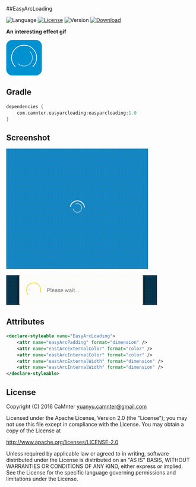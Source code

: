 ##EasyArcLoading

![Language](https://img.shields.io/badge/language-Java-EE0000.svg) [![License](https://img.shields.io/badge/license-Apache%202.0-blue.svg)](https://github.com/CaMnter/EasyArcLoading/blob/master/LICENSE) 
![Version](https://img.shields.io/badge/version-1.0-8470FF.svg) 
 [ ![Download](https://api.bintray.com/packages/camnter/maven/easyarcloading/images/download.svg) ](https://bintray.com/camnter/maven/easyarcloading/_latestVersion)   

**An interesting effect gif**

![EasyArcLoading_icon](https://github.com/CaMnter/EasyArcLoading/raw/master/screenshot/EasyArcLoading_icon.png)

## Gradle

```groovy
dependencies {
	com.camnter.easyarcloading:easyarcloading:1.0
}
```


## Screenshot

![EasyArcLoading](https://github.com/CaMnter/EasyArcLoading/raw/master/screenshot/EasyArcLoading.gif)    

![EasyArcLoadingDialog](https://github.com/CaMnter/EasyArcLoading/raw/master/screenshot/EasyArcLoadingDialog.gif)

## Attributes

```xml
<declare-styleable name="EasyArcLoading">
    <attr name="easyArcPadding" format="dimension" />
    <attr name="eastArcExternalColor" format="color" />
    <attr name="eastArcInternalColor" format="color" />
    <attr name="eastArcExternalWidth" format="dimension" />
    <attr name="eastArcInternalWidth" format="dimension" />
</declare-styleable>
```

## License


Copyright (C) 2016 CaMnter yuanyu.camnter@gmail.com

Licensed under the Apache License, Version 2.0 (the "License");
you may not use this file except in compliance with the License.
You may obtain a copy of the License at

   http://www.apache.org/licenses/LICENSE-2.0

Unless required by applicable law or agreed to in writing, software
distributed under the License is distributed on an "AS IS" BASIS,
WITHOUT WARRANTIES OR CONDITIONS OF ANY KIND, either express or implied.
See the License for the specific language governing permissions and
limitations under the License.

